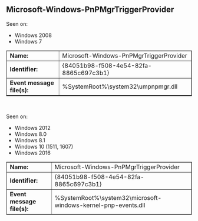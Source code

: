 ## Microsoft-Windows-PnPMgrTriggerProvider

Seen on:
* Windows 2008
* Windows 7

<table border="1" class="docutils">
  <tbody>
    <tr>
      <td><b>Name:</b></td>
      <td>Microsoft-Windows-PnPMgrTriggerProvider</td>
    </tr>
    <tr>
      <td><b>Identifier:</b></td>
      <td>{84051b98-f508-4e54-82fa-8865c697c3b1}</td>
    </tr>
    <tr>
      <td><b>Event message file(s):</b></td>
      <td>%SystemRoot%\system32\umpnpmgr.dll</td>
    </tr>
  </tbody>
</table>

&nbsp;

Seen on:
* Windows 2012
* Windows 8.0
* Windows 8.1
* Windows 10 (1511, 1607)
* Windows 2016

<table border="1" class="docutils">
  <tbody>
    <tr>
      <td><b>Name:</b></td>
      <td>Microsoft-Windows-PnPMgrTriggerProvider</td>
    </tr>
    <tr>
      <td><b>Identifier:</b></td>
      <td>{84051b98-f508-4e54-82fa-8865c697c3b1}</td>
    </tr>
    <tr>
      <td><b>Event message file(s):</b></td>
      <td>%SystemRoot%\system32\microsoft-windows-kernel-pnp-events.dll</td>
    </tr>
  </tbody>
</table>

&nbsp;

